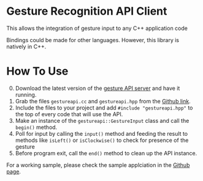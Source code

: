 # Gesture Recognition API Client
This allows the integration of gesture input to any C++ application code

Bindings could be made for other languages. However, this library is natively in C++.

# How To Use

0. Download the latest version of the [gesture API server](https://github.com/bronozoj/GestureAPIServer) and have it running.
1. Grab the files `gestureapi.cc` and `gestureapi.hpp` from the [Github link](https://github.com/bronozoj/GestureAPISample).
2. Include the files to your project and add `#include "gestureapi.hpp"` to the top of every code that will use the API.
3. Make an instance of the `gestureapi::GestureInput` class and call the `begin()` method.
4. Poll for input by calling the `input()` method and feeding the result to methods like `isLeft()` or `isClockwise()` to check for presence of the gesture
5. Before program exit, call the `end()` method to clean up the API instance.

For a working sample, please check the sample applciation in the [Github page](https://github.com/bronozoj/GestureAPISample).